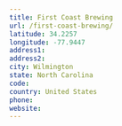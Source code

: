```yaml
---
title: First Coast Brewing
url: /first-coast-brewing/
latitude: 34.2257
longitude: -77.9447
address1: 
address2: 
city: Wilmington
state: North Carolina
code: 
country: United States
phone: 
website: 
---
```


